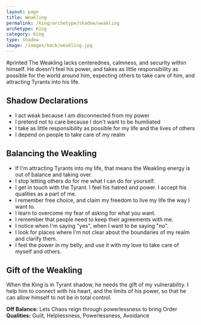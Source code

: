 ```yaml
---
layout: page
title: Weakling
permalink: /king/archetype/shadow/weakling
archetype: King
category: King
type: Shadow
image: /images/back/weakling.jpg
---
```

#printed The Weakling lacks centerednes, calmness, and security within himself. He doesn't feel his power, and takes as little responsibility as possible for the world around him, expecting others to take care of him, and attracting Tyrants into his life.  
  
  
## Shadow Declarations  
- I act weak because I am disconnected from my power  
- I pretend not to care because I don't want to be humiliated  
- I take as little responsibility as possible for my life and the lives of others  
- I depend on people to take care of my realm  
  
## Balancing the Weakling  
- If I'm attracting Tyrants into my life, that means the Weakling energy is out of balance and taking over.  
- I stop letting others do for me what I can do for yourself.  
- I get in touch with the Tyrant. I feel his hatred and power. I accept his qualities as a part of me.  
- I remember free choice, and claim my freedom to live my life the way I want to.   
- I learn to overcome my fear of asking for what you want.  
- I remember that people need to keep their agreements with me.  
- I notice when I'm saying "yes", when I want to be saying "no".  
- I look for places where I'm not clear about the boundaries of my realm and clarify them.  
- I feel the power in my belly, and use it with my love to take care of myself and others.  
  
## Gift of the Weakling  
When the King is in Tyrant shadow, he needs the gift of my vulnerability. I help him to connect with his heart, and the limits of his power, so that he can allow himself to not be in total control.   
  
**Off Balance:** Lets Chaos reign through powerlessness to bring Order  
**Qualities:** Guilt, Helplessness, Powerlessness, Avoidance

